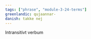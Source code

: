 ```yaml
---
tags: ["phrase", "module-3-24-terms"]
greenlandic: qujaannar-
danish: takke nej
---
```

Intransitivt verbum
